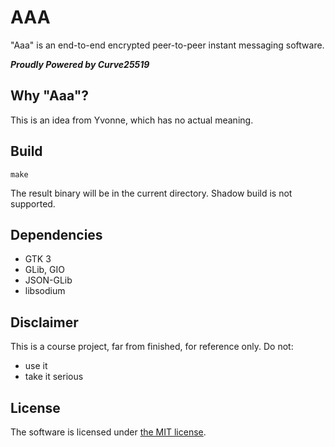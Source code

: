 # AAA

"Aaa" is an end-to-end encrypted peer-to-peer instant messaging software.

**_Proudly Powered by Curve25519_**

## Why "Aaa"?

This is an idea from Yvonne, which has no actual meaning.

## Build

```
make
```

The result binary will be in the current directory. Shadow build is not supported.

## Dependencies

- GTK 3
- GLib, GIO
- JSON-GLib
- libsodium

## Disclaimer

This is a course project, far from finished, for reference only. Do not:

- use it
- take it serious

## License

The software is licensed under [the MIT license](COPYING).
